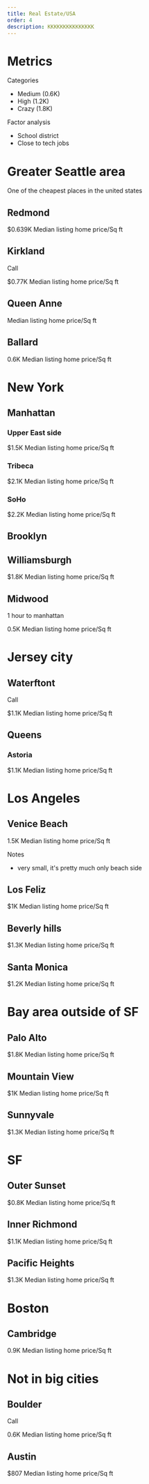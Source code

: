 ```yaml
--- 
title: Real Estate/USA
order: 4
description: KKKKKKKKKKKKKKK
---
```



# Metrics

Categories
- Medium (0.6K)
- High (1.2K)
- Crazy (1.8K)

Factor analysis
- School district
- Close to tech jobs

# Greater Seattle area

One of the cheapest places in the united states

## Redmond

$0.639K Median listing home price/Sq ft

## Kirkland

Call

$0.77K Median listing home price/Sq ft

## Queen Anne

Median listing home price/Sq ft

## Ballard

0.6K Median listing home price/Sq ft

# New York

## Manhattan

### Upper East side

$1.5K Median listing home price/Sq ft

### Tribeca

$2.1K Median listing home price/Sq ft

### SoHo

$2.2K Median listing home price/Sq ft

## Brooklyn

## Williamsburgh

$1.8K Median listing home price/Sq ft

## Midwood

1 hour to manhattan

0.5K Median listing home price/Sq ft

# Jersey city

## Waterftont
Call

$1.1K Median listing home price/Sq ft

## Queens

### Astoria

$1.1K Median listing home price/Sq ft

# Los Angeles

## Venice Beach

1.5K Median listing home price/Sq ft

Notes
- very small, it's pretty much only beach side

## Los Feliz

$1K Median listing home price/Sq ft

## Beverly hills

$1.3K Median listing home price/Sq ft

## Santa Monica

$1.2K Median listing home price/Sq ft

# Bay area outside of SF

## Palo Alto

$1.8K Median listing home price/Sq ft

## Mountain View

$1K Median listing home price/Sq ft

## Sunnyvale

$1.3K Median listing home price/Sq ft

# SF

## Outer Sunset

$0.8K Median listing home price/Sq ft

## Inner Richmond

$1.1K Median listing home price/Sq ft

## Pacific Heights

$1.3K Median listing home price/Sq ft

# Boston

## Cambridge

0.9K Median listing home price/Sq ft

# Not in big cities

## Boulder
Call

0.6K Median listing home price/Sq ft


## Austin

$807 Median listing home price/Sq ft